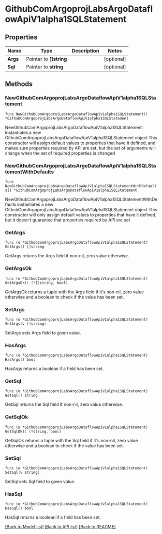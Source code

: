 # GithubComArgoprojLabsArgoDataflowApiV1alpha1SQLStatement

## Properties

Name | Type | Description | Notes
------------ | ------------- | ------------- | -------------
**Args** | Pointer to **[]string** |  | [optional] 
**Sql** | Pointer to **string** |  | [optional] 

## Methods

### NewGithubComArgoprojLabsArgoDataflowApiV1alpha1SQLStatement

`func NewGithubComArgoprojLabsArgoDataflowApiV1alpha1SQLStatement() *GithubComArgoprojLabsArgoDataflowApiV1alpha1SQLStatement`

NewGithubComArgoprojLabsArgoDataflowApiV1alpha1SQLStatement instantiates a new GithubComArgoprojLabsArgoDataflowApiV1alpha1SQLStatement object
This constructor will assign default values to properties that have it defined,
and makes sure properties required by API are set, but the set of arguments
will change when the set of required properties is changed

### NewGithubComArgoprojLabsArgoDataflowApiV1alpha1SQLStatementWithDefaults

`func NewGithubComArgoprojLabsArgoDataflowApiV1alpha1SQLStatementWithDefaults() *GithubComArgoprojLabsArgoDataflowApiV1alpha1SQLStatement`

NewGithubComArgoprojLabsArgoDataflowApiV1alpha1SQLStatementWithDefaults instantiates a new GithubComArgoprojLabsArgoDataflowApiV1alpha1SQLStatement object
This constructor will only assign default values to properties that have it defined,
but it doesn't guarantee that properties required by API are set

### GetArgs

`func (o *GithubComArgoprojLabsArgoDataflowApiV1alpha1SQLStatement) GetArgs() []string`

GetArgs returns the Args field if non-nil, zero value otherwise.

### GetArgsOk

`func (o *GithubComArgoprojLabsArgoDataflowApiV1alpha1SQLStatement) GetArgsOk() (*[]string, bool)`

GetArgsOk returns a tuple with the Args field if it's non-nil, zero value otherwise
and a boolean to check if the value has been set.

### SetArgs

`func (o *GithubComArgoprojLabsArgoDataflowApiV1alpha1SQLStatement) SetArgs(v []string)`

SetArgs sets Args field to given value.

### HasArgs

`func (o *GithubComArgoprojLabsArgoDataflowApiV1alpha1SQLStatement) HasArgs() bool`

HasArgs returns a boolean if a field has been set.

### GetSql

`func (o *GithubComArgoprojLabsArgoDataflowApiV1alpha1SQLStatement) GetSql() string`

GetSql returns the Sql field if non-nil, zero value otherwise.

### GetSqlOk

`func (o *GithubComArgoprojLabsArgoDataflowApiV1alpha1SQLStatement) GetSqlOk() (*string, bool)`

GetSqlOk returns a tuple with the Sql field if it's non-nil, zero value otherwise
and a boolean to check if the value has been set.

### SetSql

`func (o *GithubComArgoprojLabsArgoDataflowApiV1alpha1SQLStatement) SetSql(v string)`

SetSql sets Sql field to given value.

### HasSql

`func (o *GithubComArgoprojLabsArgoDataflowApiV1alpha1SQLStatement) HasSql() bool`

HasSql returns a boolean if a field has been set.


[[Back to Model list]](../README.md#documentation-for-models) [[Back to API list]](../README.md#documentation-for-api-endpoints) [[Back to README]](../README.md)


